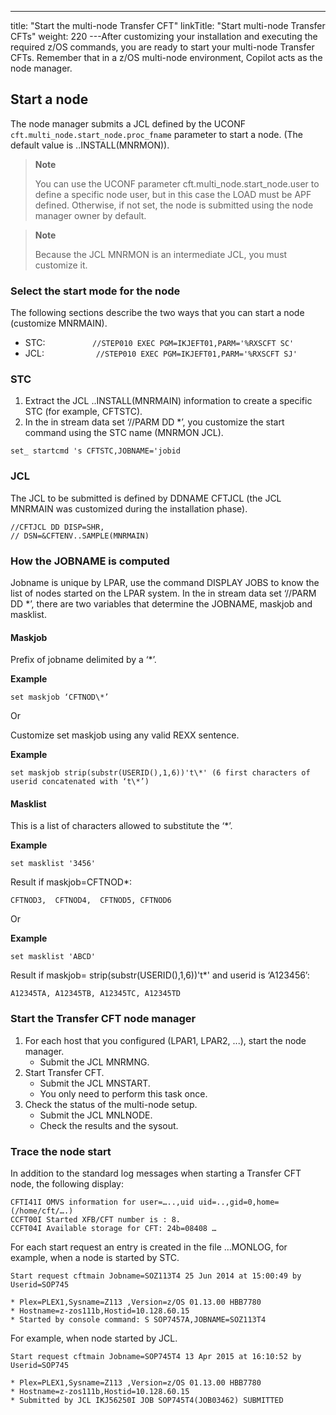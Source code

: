 ---
title: "Start the multi-node Transfer CFT"
linkTitle: "Start multi-node Transfer CFTs"
weight: 220
---After customizing your installation and executing the required z/OS commands, you are ready to start your multi-node Transfer CFTs. Remember that in a z/OS multi-node environment, Copilot acts as the node manager.

## Start a node

The node manager submits a JCL defined by the UCONF `cft.multi_node.start_node.proc_fname` parameter to start a node. (The default value is ..INSTALL(MNRMON)).

> **Note**
>
> You can use the UCONF parameter cft.multi_node.start_node.user to define a specific node user, but in this case the LOAD must be APF defined. Otherwise, if not set, the node is submitted using the node manager owner by default.

> **Note**
>
> Because the JCL MNRMON is an intermediate JCL, you must customize it.

### Select the start mode for the node

The following sections describe the two ways that you can start a node (customize MNRMAIN).

* STC: `          //STEP010 EXEC PGM=IKJEFT01,PARM='%RXSCFT SC'`
* JCL: `           //STEP010 EXEC PGM=IKJEFT01,PARM='%RXSCFT SJ'`

### STC

1. Extract the JCL ..INSTALL(MNRMAIN) information to create a specific STC (for example, CFTSTC).
1. In the in stream data set ‘//PARM DD \*’, you customize the start command using the STC name (MNRMON JCL).

```
set_ startcmd 's CFTSTC,JOBNAME='jobid
```

### JCL

The JCL to be submitted is defined by DDNAME CFTJCL (the JCL MNRMAIN was customized during the installation phase).

```
//CFTJCL DD DISP=SHR,
// DSN=&CFTENV..SAMPLE(MNRMAIN)
```

### How the JOBNAME is computed

Jobname is unique by LPAR, use the command DISPLAY JOBS to know the list of nodes started on the LPAR system. In the in stream data set ‘//PARM DD \*’, there are two variables that determine the JOBNAME, maskjob and masklist.

#### Maskjob

Prefix of jobname delimited by a ‘\*’.

**Example**

```
set maskjob ‘CFTNOD\*’
```

Or

Customize set maskjob using any valid REXX sentence.

**Example**

```
set maskjob strip(substr(USERID(),1,6))'t\*' (6 first characters of userid concatenated with ‘t\*’)
```

#### Masklist

This is a list of characters allowed to substitute the ‘\*’.

**Example**

```
set masklist '3456'
```

Result if maskjob=CFTNOD\*:

```
CFTNOD3,  CFTNOD4,  CFTNOD5, CFTNOD6
```

Or

**Example**

```
set masklist 'ABCD'
```

Result if maskjob= strip(substr(USERID(),1,6))'t\*' and userid is ‘A123456’:

```
A12345TA, A12345TB, A12345TC, A12345TD
```

### Start the Transfer CFT node manager

1. For each host that you configured (LPAR1, LPAR2, ...), start the node manager.
    *   Submit the JCL MNRMNG.
1. Start Transfer CFT.
    *   Submit the JCL MNSTART.
    *   You only need to perform this task once.
1. Check the status of the multi-node setup.
    *   Submit the JCL MNLNODE.
    *   Check the results and the sysout.

### Trace the node start

In addition to the standard log messages when starting a Transfer CFT node, the following display:

```
CFTI41I OMVS information for user=…..,uid uid=..,gid=0,home=(/home/cft/….)
CCFT00I Started XFB/CFT number is : 8.
CCFT04I Available storage for CFT: 24b=08408 …
```

For each start request an entry is created in the file …MONLOG, for example, when a node is started by STC.

```
Start request cftmain Jobname=SOZ113T4 25 Jun 2014 at 15:00:49 by Userid=SOP745

* Plex=PLEX1,Sysname=Z113 ,Version=z/OS 01.13.00 HBB7780
* Hostname=z-zos111b,Hostid=10.128.60.15
* Started by console command: S SOP7457A,JOBNAME=SOZ113T4

```

For example, when node started by JCL.

```
Start request cftmain Jobname=SOP745T4 13 Apr 2015 at 16:10:52 by Userid=SOP745

* Plex=PLEX1,Sysname=Z113 ,Version=z/OS 01.13.00 HBB7780
* Hostname=z-zos111b,Hostid=10.128.60.15
* Submitted by JCL IKJ56250I JOB SOP745T4(JOB03462) SUBMITTED

```
